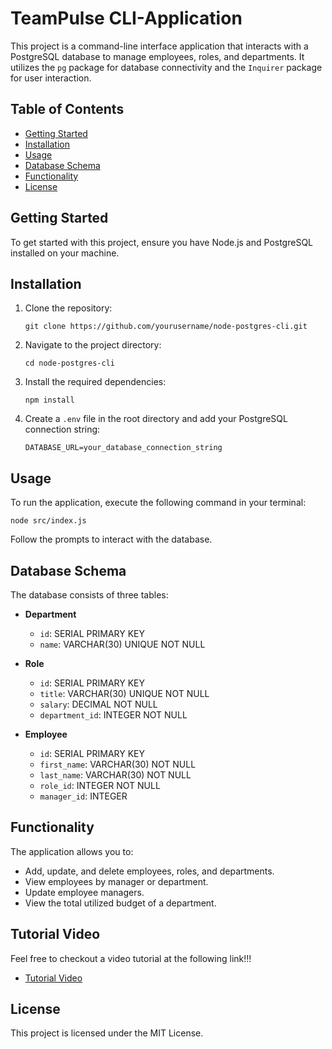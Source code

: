 # TeamPulse CLI-Application

This project is a command-line interface application that interacts with a PostgreSQL database to manage employees, roles, and departments. It utilizes the `pg` package for database connectivity and the `Inquirer` package for user interaction.

## Table of Contents

- [Getting Started](#getting-started)
- [Installation](#installation)
- [Usage](#usage)
- [Database Schema](#database-schema)
- [Functionality](#functionality)
- [License](#license)

## Getting Started

To get started with this project, ensure you have Node.js and PostgreSQL installed on your machine.

## Installation

1. Clone the repository:
   ```
   git clone https://github.com/yourusername/node-postgres-cli.git
   ```
2. Navigate to the project directory:
   ```
   cd node-postgres-cli
   ```
3. Install the required dependencies:
   ```
   npm install
   ```
4. Create a `.env` file in the root directory and add your PostgreSQL connection string:
   ```
   DATABASE_URL=your_database_connection_string
   ```

## Usage

To run the application, execute the following command in your terminal:
```
node src/index.js
```

Follow the prompts to interact with the database.

## Database Schema

The database consists of three tables:

- **Department**
  - `id`: SERIAL PRIMARY KEY
  - `name`: VARCHAR(30) UNIQUE NOT NULL

- **Role**
  - `id`: SERIAL PRIMARY KEY
  - `title`: VARCHAR(30) UNIQUE NOT NULL
  - `salary`: DECIMAL NOT NULL
  - `department_id`: INTEGER NOT NULL

- **Employee**
  - `id`: SERIAL PRIMARY KEY
  - `first_name`: VARCHAR(30) NOT NULL
  - `last_name`: VARCHAR(30) NOT NULL
  - `role_id`: INTEGER NOT NULL
  - `manager_id`: INTEGER

## Functionality

The application allows you to:

- Add, update, and delete employees, roles, and departments.
- View employees by manager or department.
- Update employee managers.
- View the total utilized budget of a department.

## Tutorial Video

Feel free to checkout a video tutorial at the following link!!!

- [Tutorial Video](URL)

## License

This project is licensed under the MIT License.